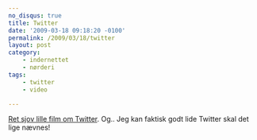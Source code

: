 ```yaml
---
no_disqus: true
title: Twitter
date: '2009-03-18 09:18:20 -0100'
permalink: /2009/03/18/twitter
layout: post
category:
    - indernettet
    - nørderi
tags:
    - twitter
    - video

---
```

[Ret sjov lille film om Twitter](http://current.com/items/89891774/supernews_twouble_with_twitters.htm). Og.. Jeg kan faktisk godt lide Twitter skal det lige nævnes!

